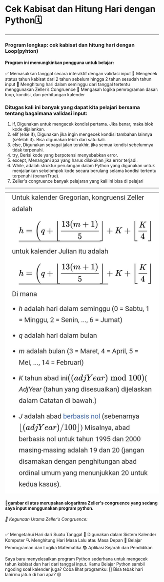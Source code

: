 # Cek Kabisat dan Hitung Hari dengan Python🗓️
________________________________________________
### Program lengkap: cek kabisat dan hitung hari dengan Loop(pyhton)
#### Program ini memungkinkan pengguna untuk belajar:
✅ Memasukkan tanggal secara interaktif dengan validasi input
🔁 Mengecek status tahun kabisat dari 2 tahun sebelum hingga 2 tahun sesudah tahun input
📆 Menghitung hari dalam seminggu dari tanggal tertentu menggunakan Zeller’s Congruence
🧠 Mengasah logika pemrograman dasar: loop, kondisi, dan perhitungan kalender
### Ditugas kali ini banyak yang dapat kita pelajari bersama tentang bagaimana validasi input:
1. if, Digunakan untuk mengecek kondisi pertama. Jika benar, maka blok kode dijalankan.
2. elif (else if), Digunakan jika ingin mengecek kondisi tambahan lainnya (setelah if). Bisa digunakan lebih dari satu kali.
3. else, Digunakan sebagai jalan terakhir, jika semua kondisi sebelumnya tidak terpenuhi.
4. try, Berisi kode yang berpotensi menyebabkan error.
5. except, Menangani apa yang harus dilakukan jika error terjadi.
6. While, adalah struktur perulangan dalam Python yang digunakan untuk menjalankan sekelompok kode secara berulang selama kondisi tertentu terpenuhi (benar/True).
7. Zeller's congruence
banyak pelajaran yang kali ini bisa di pelajari
___________________________________________
![alt](https://github.com/ulanndari/Task_Repository/blob/main/Zeller's%20congruence.jpeg?raw=true)
#### 🔢gambar di atas merupakan alogaritma Zeller's congruence yang sedang saya input menggunakan program python. 
###### 🧠 Kegunaan Utama Zeller’s Congruence:
✅ Mengetahui Hari dari Suatu Tanggal
📅 Digunakan dalam Sistem Kalender Komputer
🔍 Menghitung Hari Masa Lalu atau Masa Depan
🧩 Belajar Pemrograman dan Logika Matematika
📚 Aplikasi Sejarah dan Pendidikan

Saya baru menyelesaikan program Python sederhana untuk mengecek tahun kabisat dan hari dari tanggal input. Kamu Belajar Python sambil ngoding soal kalender juga?
Coba lihat programku: [] 
Bisa tebak hari lahirmu jatuh di hari apa? 😄

